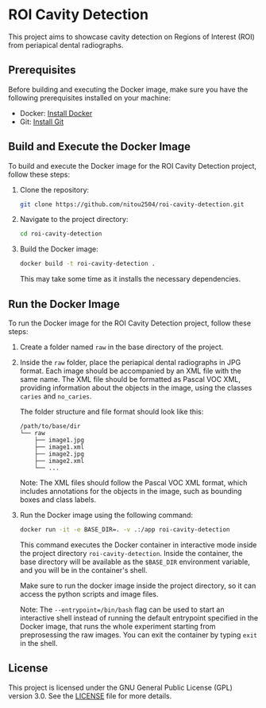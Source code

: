 # ROI Cavity Detection

   This project aims to showcase cavity detection on Regions of Interest (ROI) from periapical dental radiographs.

## Prerequisites

Before building and executing the Docker image, make sure you have the following prerequisites installed on your machine:

- Docker: [Install Docker](https://docs.docker.com/get-docker/)
- Git: [Install Git](https://git-scm.com/book/en/v2/Getting-Started-Installing-Git)

## Build and Execute the Docker Image

To build and execute the Docker image for the ROI Cavity Detection project, follow these steps:

1. Clone the repository:

   ```bash
   git clone https://github.com/nitou2504/roi-cavity-detection.git
   ```

2. Navigate to the project directory:

   ```bash
   cd roi-cavity-detection
   ```

3. Build the Docker image:

   ```bash
   docker build -t roi-cavity-detection .
   ```

   This may take some time as it installs the necessary dependencies.

## Run the Docker Image

To run the Docker image for the ROI Cavity Detection project, follow these steps:

1. Create a folder named `raw` in the base directory of the project.

2. Inside the `raw` folder, place the periapical dental radiographs in JPG format. Each image should be accompanied by an XML file with the same name. The XML file should be formatted as Pascal VOC XML, providing information about the objects in the image, using the classes `caries` and `no_caries`.

   The folder structure and file format should look like this:

   ```
   /path/to/base/dir
   └── raw
       ├── image1.jpg
       ├── image1.xml
       ├── image2.jpg
       ├── image2.xml
       └── ...
   ```

   Note: The XML files should follow the Pascal VOC XML format, which includes annotations for the objects in the image, such as bounding boxes and class labels.

3. Run the Docker image using the following command:

   ```bash
   docker run -it -e BASE_DIR=. -v .:/app roi-cavity-detection
   ```

   This command executes the Docker container in interactive mode inside the project directory  `roi-cavity-detection`. Inside the container, the base directory will be available as the `$BASE_DIR` environment variable, and you will be in the container's shell.

   Make sure to run the docker image inside the project directory, so it can access the python scripts and image files.

   Note: The `--entrypoint=/bin/bash` flag can be used to start an interactive shell instead of running the default entrypoint specified in the Docker image, that runs the whole experiment starting from preprosessing the raw images. You can exit the container by typing `exit` in the shell.

## License

This project is licensed under the GNU General Public License (GPL) version 3.0. See the [LICENSE](LICENSE) file for more details.
